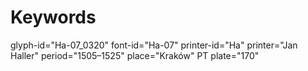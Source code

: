 # Keywords
glyph-id="Ha-07_0320"
font-id="Ha-07"
printer-id="Ha"
printer="Jan Haller"
period="1505–1525"
place="Kraków"
PT plate="170"

